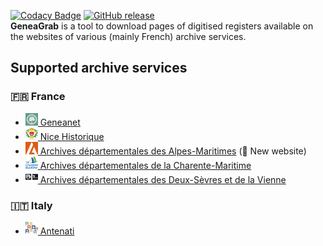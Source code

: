 [![Codacy Badge](https://app.codacy.com/project/badge/Grade/f898064ba2e44ed2a46b4670e0c9b9c7)](https://www.codacy.com/gh/06Games/GeneaGrab/dashboard?utm_source=github.com&amp;utm_medium=referral&amp;utm_content=06Games/GeneaGrab&amp;utm_campaign=Badge_Grade)
[![GitHub release](https://img.shields.io/github/v/release/06Games/GeneaGrab?include_prereleases)](https://github.com/06Games/GeneaGrab/releases/latest)  
**GeneaGrab** is a tool to download pages of digitised registers available on the websites of various (mainly French) archive services.

## Supported archive services

### :fr: France

* [<img src="GeneaGrab/Assets/Providers/Geneanet.svg" width="20" height="20" /> Geneanet](https://www.geneanet.org/)
* [<img src="GeneaGrab/Assets/Providers/NiceHistorique.svg" width="20" height="20" /> Nice Historique](http://www.nicehistorique.org/)
* [<img src="GeneaGrab/Assets/Providers/AD06.svg" width="20" height="20" /> Archives départementales des Alpes-Maritimes](https://archives06.fr/) (:rocket: New website)
* [<img src="GeneaGrab/Assets/Providers/AD17.svg" width="20" height="20" /> Archives départementales de la Charente-Maritime](https://www.archinoe.net/v2/ad17/registre.html)
* [<img src="GeneaGrab/Assets/Providers/AD79-86.png" width="20" height="20" /> Archives départementales des Deux-Sèvres et de la Vienne](https://archives-deux-sevres-vienne.fr/)

### :it: Italy

* [<img src="GeneaGrab/Assets/Providers/Antenati.svg" width="20" height="20" /> Antenati](https://www.antenati.san.beniculturali.it/)

